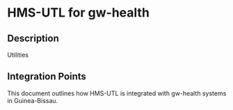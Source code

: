 # HMS-UTL for gw-health

## Description

Utilities

## Integration Points

This document outlines how HMS-UTL is integrated with gw-health systems in Guinea-Bissau.
